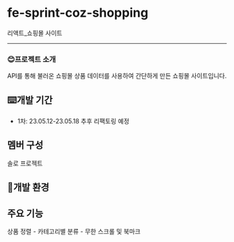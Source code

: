 # fe-sprint-coz-shopping
리액트_쇼핑몰 사이트

---

### 😊프로젝트 소개
API를 통해 불러온 쇼핑몰 상품 데이터를 사용하여 간단하게 만든 쇼핑몰 사이트입니다.


## ⌨️개발 기간
- 1차: 23.05.12-23.05.18
추후 리팩토링 예정


## 멤버 구성
솔로 프로젝트


## 💾개발 환경


## 주요 기능
상품 정렬 - 카테고리별 분류 - 무한 스크롤 및 북마크

